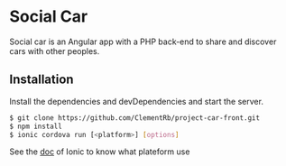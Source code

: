 # Social Car

Social car is an Angular app with a PHP back-end to share and discover cars with other peoples.

## Installation

Install the dependencies and devDependencies and start the server.

```sh
$ git clone https://github.com/ClementRb/project-car-front.git
$ npm install
$ ionic cordova run [<platform>] [options]
```

See the [doc](https://ionicframework.com/docs/cli/commands/cordova-run) of Ionic to know what plateform use
